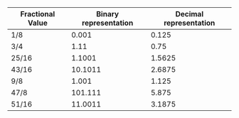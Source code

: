 | Fractional Value | Binary representation | Decimal representation |
|---|---|---|
| 1/8 | 0.001 | 0.125 |
| 3/4 | 1.11 | 0.75 |
| 25/16 | 1.1001 | 1.5625 |
| 43/16 | 10.1011 | 2.6875 |
| 9/8 | 1.001 | 1.125 |
| 47/8 | 101.111 | 5.875 |
| 51/16 | 11.0011 | 3.1875 |
